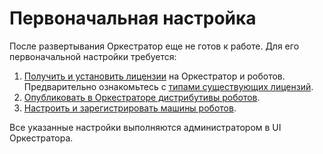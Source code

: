 #	Первоначальная настройка

После развертывания Оркестратор еще не готов к работе. Для его первоначальной настройки требуется:
1. [Получить и установить лицензии](https://docs.primo-rpa.ru/primo-rpa/orchestrator/settings/licensing/new-license) на Оркестратор и роботов. Предварительно ознакомьтесь с [типами существующих лицензий](https://docs.primo-rpa.ru/primo-rpa/orchestrator/settings/licensing/license-types).
2. [Опубликовать в Оркестраторе дистрибутивы роботов](https://docs.primo-rpa.ru/primo-rpa/orchestrator/settings/upload-robot). 
3. [Настроить и зарегистрировать машины роботов](https://docs.primo-rpa.ru/primo-rpa/orchestrator/settings/register-robot).

Все указанные настройки выполняются администратором в UI Оркестратора.



